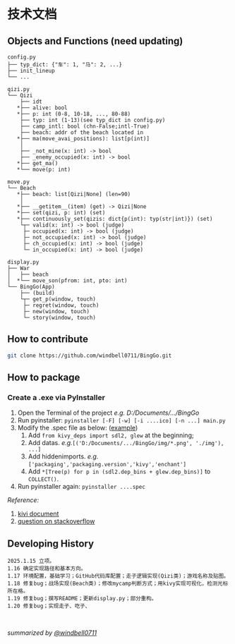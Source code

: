 # 技术文档


## Objects and Functions (need updating)
```
config.py
├── typ_dict: {"车": 1, "马": 2, ...}
├── init_lineup
└── ...

qizi.py
└── Qizi
    ├── idt
   *├── alive: bool
   *├── p: int (0-8, 10-18, ..., 80-88)
    ├── typ: int (1-13)(see typ_dict in config.py)
    ├── camp_intl: bool (chn-False;intl-True)
    ├── beach: addr of the beach located in
   *├── ma(move_avai_positions): list[p(int)]
    │
    ├── _not_mine(x: int) -> bool
    ├── _enemy_occupied(x: int) -> bool
   *├── get_ma()
   *└── move(p: int)

move.py
└── Beach
   *├── beach: list[Qizi|None] (len=90)
    │
   *├── __getitem__(item) (get) -> Qizi|None
   *├── set(qizi, p: int) (set)
   *├── continuously_set(qizis: dict{p(int): typ(str|int)}) (set)
    └┬─ valid(x: int) -> bool (judge)
     ├─ occupied(x: int) -> bool (judge)
     ├─ not_occupied(x: int) -> bool (judge)
     ├─ ch_occupied(x: int) -> bool (judge)
     └─ in_occupied(x: int) -> bool (judge)

display.py
├── War
│   ├── beach
│  *└── move_son(pfrom: int, pto: int)
└── BingGo(App)
    ├── (build)
    └┬─ get_p(window, touch)
     ├─ regret(window, touch)
     ├─ new(window, touch)
     └─ story(window, touch)
```




## How to contribute
```sh
git clone https://github.com/windbell0711/BingGo.git
```


## How to package
### Create a .exe via PyInstaller
1. Open the Terminal of the project  *e.g. D:/Documents/.../BingGo*
2. Run pyinstaller: ```pyinstaller [-F] [-w] [-i ....ico] [-n ...] main.py```
3. Modify the .spec file as below: ([example](BingGo.spec))
   1. Add ```from kivy_deps import sdl2, glew``` at the beginning;
   2. Add datas.  *e.g.*```[('D:/Documents/.../BingGo/img/*.png', './img'), ...]```
   3. Add hiddenimports.  *e.g.*```['packaging','packaging.version','kivy','enchant']```
   4. Add ```*[Tree(p) for p in (sdl2.dep_bins + glew.dep_bins)]``` to ```COLLECT()```.
4. Run pyinstaller again: ```pyinstaller ....spec```

*Reference:*
1. [kivi document](https://kivy.org/doc/stable/guide/packaging-windows.html)
2. [question on stackoverflow](https://stackoverflow.com/questions/62500014/cant-create-a-exe-with-python-kivy-on-windows-pyinstaller/62707185#62707185)


## Developing History
```
2025.1.15 立项。
1.16 确定实现路径和基本方向。
1.17 环境配置，基础学习；GitHub代码库配置；走子逻辑实现(Qizi类)；游戏名称及贴图。
1.18 修复bug；战场实现(Beach类)；修改mycamp判断方式；用kivy实现可视化，检测光标所在格。
1.19 修复bug；撰写README；更新display.py；部分重构。
1.20 修复bug；实现走子、吃子、
```

<br/>

*summarized by [@windbell0711](https://github.com/windbell0711/windbell0711)*
